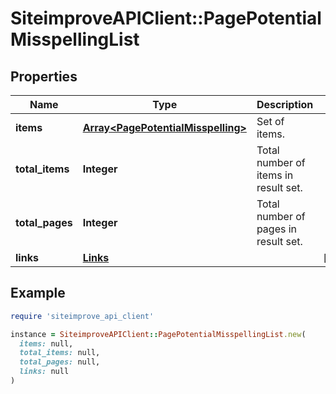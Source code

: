 # SiteimproveAPIClient::PagePotentialMisspellingList

## Properties

| Name | Type | Description | Notes |
| ---- | ---- | ----------- | ----- |
| **items** | [**Array&lt;PagePotentialMisspelling&gt;**](PagePotentialMisspelling.md) | Set of items. |  |
| **total_items** | **Integer** | Total number of items in result set. |  |
| **total_pages** | **Integer** | Total number of pages in result set. |  |
| **links** | [**Links**](Links.md) |  | [optional] |

## Example

```ruby
require 'siteimprove_api_client'

instance = SiteimproveAPIClient::PagePotentialMisspellingList.new(
  items: null,
  total_items: null,
  total_pages: null,
  links: null
)
```

